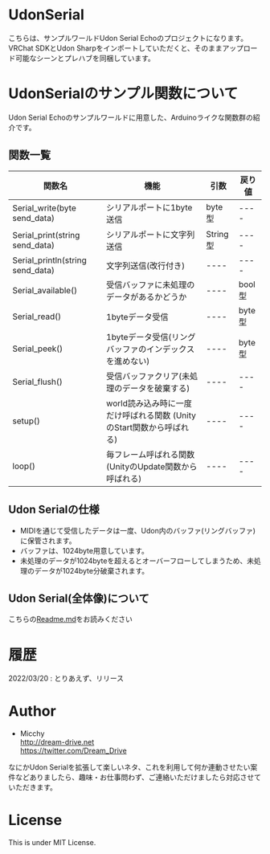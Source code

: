 # UdonSerial

こちらは、サンプルワールドUdon Serial Echoのプロジェクトになります。  
VRChat SDKとUdon Sharpをインポートしていただくと、そのままアップロード可能なシーンとプレハブを同梱しています。

# UdonSerialのサンプル関数について

Udon Serial Echoのサンプルワールドに用意した、Arduinoライクな関数群の紹介です。

## 関数一覧

|  関数名  |  機能  |  引数  |  戻り値  |
| ---- | ---- | ---- | ---- |
|  Serial_write(byte send_data)  |  シリアルポートに1byte送信  | byte型 | ---- |
|  Serial_print(string send_data)  |  シリアルポートに文字列送信  | String型 | ---- |
|  Serial_println(string send_data)  |  文字列送信(改行付き)  | ---- | ---- |
|  Serial_available()  |  受信バッファに未処理のデータがあるかどうか  | ---- | bool型 |
|  Serial_read()  |  1byteデータ受信  | ---- | byte型 |
|  Serial_peek()  |  1byteデータ受信(リングバッファのインデックスを進めない)  | ---- | byte型 |
|  Serial_flush()  |  受信バッファクリア(未処理のデータを破棄する)  | ---- | ---- |
|  setup()  |  world読み込み時に一度だけ呼ばれる関数 (UnityのStart関数から呼ばれる)  | ---- | ---- |
|  loop()  |  毎フレーム呼ばれる関数 (UnityのUpdate関数から呼ばれる)  | ---- | ---- |

## Udon Serialの仕様

- MIDIを通じて受信したデータは一度、Udon内のバッファ(リングバッファ)に保管されます。
- バッファは、1024byte用意しています。
- 未処理のデータが1024byteを超えるとオーバーフローしてしまうため、未処理のデータが1024byte分破棄されます。

## Udon Serial(全体像)について

こちらの[Readme.md](./../README.md)をお読みください


# 履歴
2022/03/20 : とりあえず、リリース

# Author
- Micchy  
http://dream-drive.net  
https://twitter.com/Dream_Drive

なにかUdon Serialを拡張して楽しいネタ、これを利用して何か連動させたい案件などありましたら、趣味・お仕事問わず、ご連絡いただけましたら対応させていただきます。

# License
This is under MIT License.